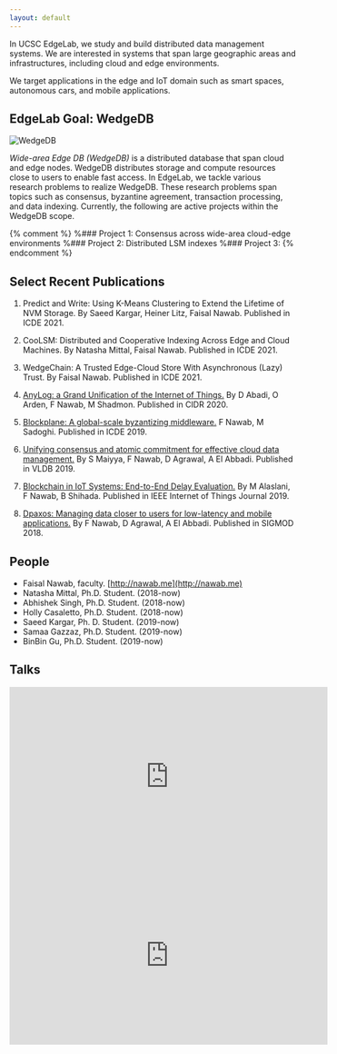 ```yaml
---
layout: default
---
```


In UCSC EdgeLab, we study and build
distributed data management
systems. We are interested in systems that span large geographic
areas and infrastructures, including cloud and edge environments.

We target applications in the edge and IoT domain such as smart
spaces, autonomous cars, and mobile applications.


## EdgeLab Goal: WedgeDB

![WedgeDB](figs/wedgedb.jpg)

*Wide-area Edge DB (WedgeDB)* is a distributed database that span cloud
and edge nodes.  WedgeDB distributes storage and compute resources
close to users to enable fast access. In EdgeLab, we tackle various
research problems to realize WedgeDB. These research problems span
topics such as consensus, byzantine agreement, transaction
processing, and data indexing. Currently, the following are active
projects within the WedgeDB scope.

{% comment %}
%### Project 1: Consensus across wide-area cloud-edge environments
%### Project 2: Distributed LSM indexes
%### Project 3:
{% endcomment %} 

## Select Recent Publications

1. Predict and Write: Using K-Means Clustering to Extend the Lifetime of NVM Storage. 
By Saeed Kargar, Heiner Litz, Faisal Nawab.
Published in ICDE 2021.

2. CooLSM: Distributed and Cooperative Indexing Across Edge and Cloud Machines.
By Natasha Mittal, Faisal Nawab.
Published in ICDE 2021.

3. WedgeChain: A Trusted Edge-Cloud Store With Asynchronous (Lazy) Trust.
By Faisal Nawab.
Published in ICDE 2021.

4. [AnyLog: a Grand Unification of the Internet of Things.](http://www.cs.umd.edu/~abadi/papers/anylogAbadiEtAl.pdf)
By D Abadi, O Arden, F Nawab, M Shadmon.
Published in CIDR 2020.

5. [Blockplane: A global-scale byzantizing middleware.](http://www.nawab.me/Uploads/Blockplane_ICDE2019_cr.pdf)
F Nawab, M Sadoghi.
Published in ICDE 2019.

6. [Unifying consensus and atomic commitment for effective cloud data management.](http://www.vldb.org/pvldb/vol12/p611-maiyya.pdf)
By S Maiyya, F Nawab, D Agrawal, A El Abbadi.
Published in VLDB 2019.

7. [Blockchain in IoT Systems: End-to-End Delay Evaluation.](https://repository.kaust.edu.sa/bitstream/handle/10754/655903/08716500.pdf?sequence=1&isAllowed=y)
By M Alaslani, F Nawab, B Shihada.
Published in IEEE Internet of Things Journal 2019.

8. [Dpaxos: Managing data closer to users for low-latency and mobile applications.](http://www.nawab.me/Uploads/Nawab_DPaxos_SIGMOD2018.pdf)
By F Nawab, D Agrawal, A El Abbadi.
Published in SIGMOD 2018.


## People

- Faisal Nawab, faculty. [http://nawab.me](http://nawab.me)
- Natasha Mittal, Ph.D. Student. (2018-now)
- Abhishek Singh, Ph.D. Student. (2018-now)
- Holly Casaletto, Ph.D. Student. (2018-now)
- Saeed Kargar, Ph. D. Student. (2019-now)
- Samaa Gazzaz, Ph.D. Student. (2019-now)
- BinBin Gu, Ph.D. Student. (2019-now)


## Talks

<iframe width="560" height="315"
src="https://www.youtube.com/embed/jq-4j5m8Ouw" frameborder="0"
allow="accelerometer; autoplay; encrypted-media; gyroscope;
picture-in-picture" allowfullscreen></iframe>

<iframe width="560" height="315"
src="https://www.youtube.com/embed/FrnYC15qBfI" frameborder="0"
allow="accelerometer; autoplay; encrypted-media; gyroscope;
picture-in-picture" allowfullscreen></iframe>



